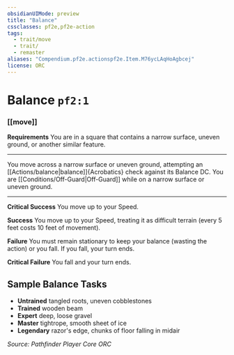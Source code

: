 ```yaml
---
obsidianUIMode: preview
title: "Balance"
cssclasses: pf2e,pf2e-action
tags:
  - trait/move
  - trait/
  - remaster
aliases: "Compendium.pf2e.actionspf2e.Item.M76ycLAqHoAgbcej"
license: ORC
---
```

# Balance `pf2:1`

### [[move]]






**Requirements** You are in a square that contains a narrow surface, uneven ground, or another similar feature.

* * *

You move across a narrow surface or uneven ground, attempting an [[Actions/balance|balance]]{Acrobatics} check against its Balance DC. You are [[Conditions/Off-Guard|Off-Guard]] while on a narrow surface or uneven ground.

* * *

**Critical Success** You move up to your Speed.

**Success** You move up to your Speed, treating it as difficult terrain (every 5 feet costs 10 feet of movement).

**Failure** You must remain stationary to keep your balance (wasting the action) or you fall. If you fall, your turn ends.

**Critical Failure** You fall and your turn ends.

## Sample Balance Tasks

*   **Untrained** tangled roots, uneven cobblestones
*   **Trained** wooden beam
*   **Expert** deep, loose gravel
*   **Master** tightrope, smooth sheet of ice
*   **Legendary** razor's edge, chunks of floor falling in midair

*Source: Pathfinder Player Core*
*ORC*